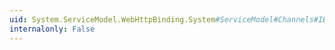 ```yaml
---
uid: System.ServiceModel.WebHttpBinding.System#ServiceModel#Channels#IBindingRuntimePreferences#ReceiveSynchronously
internalonly: False
---
```

